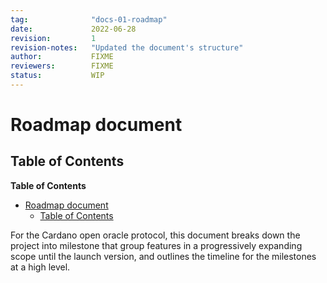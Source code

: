 ```yaml
---
tag:              "docs-01-roadmap"
date:             2022-06-28
revision:         1
revision-notes:   "Updated the document's structure"
author:           FIXME
reviewers:        FIXME
status:           WIP
---
```


# Roadmap document

## Table of Contents

<!-- markdown-toc start - Don't edit this section. Run M-x markdown-toc-refresh-toc -->
**Table of Contents**

- [Roadmap document](#roadmap-document)
  - [Table of Contents](#table-of-contents)

<!-- markdown-toc end -->

For the Cardano open oracle protocol, this document breaks down the project into
milestone that group features in a progressively expanding scope until the
launch version, and outlines the timeline for the milestones at a high level.
